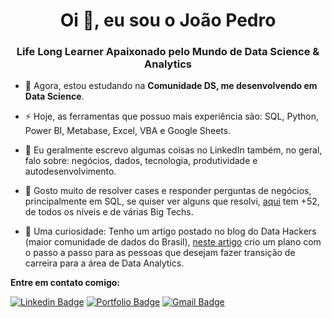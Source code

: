 <h1 align="center">Oi 👋, eu sou o João Pedro</h1>
<h3 align="center">Life Long Learner Apaixonado pelo Mundo de Data Science & Analytics</h3>


<!-- - 🔭 Atualmente, estou desenvolvendo um projeto que inclui um Dashboard e EDA em cima do Dataset do Olist disponível no Kaggle. -->

- 🌱 Agora, estou estudando na **Comunidade DS, me desenvolvendo em Data Science**.

- ⚡ Hoje, as ferramentas que possuo mais experiência são: SQL, Python, Power BI, Metabase, Excel, VBA e Google Sheets.

- 💬 Eu geralmente escrevo algumas coisas no LinkedIn também, no geral, falo sobre: negócios, dados, tecnologia, produtividade e autodesenvolvimento.

- 👤 Gosto muito de resolver cases e responder perguntas de negócios, principalmente em SQL, se quiser ver alguns que resolvi, [aqui](https://platform.stratascratch.com/user/joaopedroreisss) tem +52, de todos os níveis e de várias Big Techs.

- 👀 Uma curiosidade: Tenho um artigo postado no blog do Data Hackers (maior comunidade de dados do Brasil), [neste artigo](https://medium.com/data-hackers/tem-vontade-de-fazer-uma-transi%C3%A7%C3%A3o-de-carreira-para-a-%C3%A1rea-de-an%C3%A1lise-de-dados-mas-est%C3%A1-indeciso-5e15764eace) crio um plano com o passo a passo para as pessoas que desejam fazer transição de carreira para a área de Data Analytics.

**Entre em contato comigo:**

[![Linkedin Badge](https://img.shields.io/badge/-LinkedIn-%230077B5?style=for-the-badge&logo=linkedin&logoColor=white)](https://www.linkedin.com/in/joaopedroreis08/)
[![Portfolio Badge](https://img.shields.io/badge/Portfolio-7289DA?style=for-the-badge&logo=&logoColor=white)](https://joaopedroreisss.github.io/portfolio_projetos/)
[![Gmail Badge](https://img.shields.io/badge/-Gmail-%23333?style=for-the-badge&logo=gmail&logoColor=white&link=mailto:joaopedroreis9618@gmail.com)](mailto:joaopedroreis9618@gmail.com)


<!---
<p><img align="center" src="https://github-readme-stats.vercel.app/api/top-langs?username=joaopedroreisss&show_icons=true&locale=en&layout=compact" alt="joaopedroreisss" /></p>


- 👋 Hi, I’m @joaopedroreisss
- 👀 I’m interested in ...
- 🌱 I’m currently learning ...
- 💞️ I’m looking to collaborate on ...
- 📫 How to reach me ...

joaopedroreisss/joaopedroreisss is a ✨ special ✨ repository because its `README.md` (this file) appears on your GitHub profile.
You can click the Preview link to take a look at your changes.
--->
